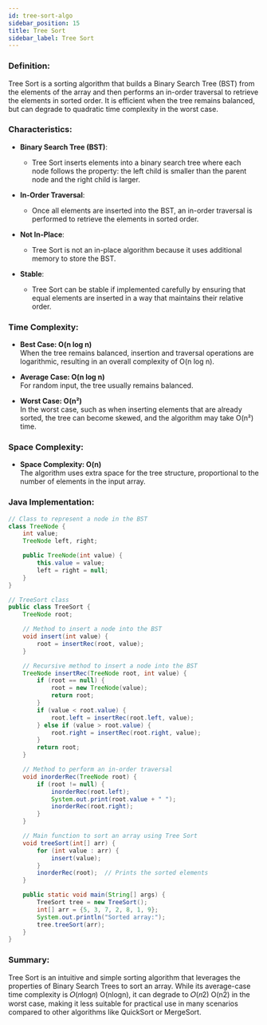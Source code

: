 ```yaml
---
id: tree-sort-algo  
sidebar_position: 15  
title: Tree Sort  
sidebar_label: Tree Sort  
---
```


### Definition:

Tree Sort is a sorting algorithm that builds a Binary Search Tree (BST) from the elements of the array and then performs an in-order traversal to retrieve the elements in sorted order. It is efficient when the tree remains balanced, but can degrade to quadratic time complexity in the worst case.

### Characteristics:

- **Binary Search Tree (BST)**:
  - Tree Sort inserts elements into a binary search tree where each node follows the property: the left child is smaller than the parent node and the right child is larger.

- **In-Order Traversal**:
  - Once all elements are inserted into the BST, an in-order traversal is performed to retrieve the elements in sorted order.

- **Not In-Place**:
  - Tree Sort is not an in-place algorithm because it uses additional memory to store the BST.

- **Stable**:
  - Tree Sort can be stable if implemented carefully by ensuring that equal elements are inserted in a way that maintains their relative order.

### Time Complexity:

- **Best Case: O(n log n)**  
  When the tree remains balanced, insertion and traversal operations are logarithmic, resulting in an overall complexity of O(n log n).

- **Average Case: O(n log n)**  
  For random input, the tree usually remains balanced.

- **Worst Case: O(n²)**  
  In the worst case, such as when inserting elements that are already sorted, the tree can become skewed, and the algorithm may take O(n²) time.

### Space Complexity:

- **Space Complexity: O(n)**  
  The algorithm uses extra space for the tree structure, proportional to the number of elements in the input array.

### Java Implementation:

```java
// Class to represent a node in the BST
class TreeNode {
    int value;
    TreeNode left, right;

    public TreeNode(int value) {
        this.value = value;
        left = right = null;
    }
}

// TreeSort class
public class TreeSort {
    TreeNode root;

    // Method to insert a node into the BST
    void insert(int value) {
        root = insertRec(root, value);
    }

    // Recursive method to insert a node into the BST
    TreeNode insertRec(TreeNode root, int value) {
        if (root == null) {
            root = new TreeNode(value);
            return root;
        }
        if (value < root.value) {
            root.left = insertRec(root.left, value);
        } else if (value > root.value) {
            root.right = insertRec(root.right, value);
        }
        return root;
    }

    // Method to perform an in-order traversal
    void inorderRec(TreeNode root) {
        if (root != null) {
            inorderRec(root.left);
            System.out.print(root.value + " ");
            inorderRec(root.right);
        }
    }

    // Main function to sort an array using Tree Sort
    void treeSort(int[] arr) {
        for (int value : arr) {
            insert(value);
        }
        inorderRec(root);  // Prints the sorted elements
    }

    public static void main(String[] args) {
        TreeSort tree = new TreeSort();
        int[] arr = {5, 3, 7, 2, 8, 1, 9};
        System.out.println("Sorted array:");
        tree.treeSort(arr);
    }
}
```

### Summary:
Tree Sort is an intuitive and simple sorting algorithm that leverages the properties of Binary Search Trees to sort an array. While its average-case time complexity is 𝑂(𝑛log𝑛) O(nlogn), it can degrade to 𝑂(𝑛2) O(n2) in the worst case, making it less suitable for practical use in many scenarios compared to other algorithms like QuickSort or MergeSort.
